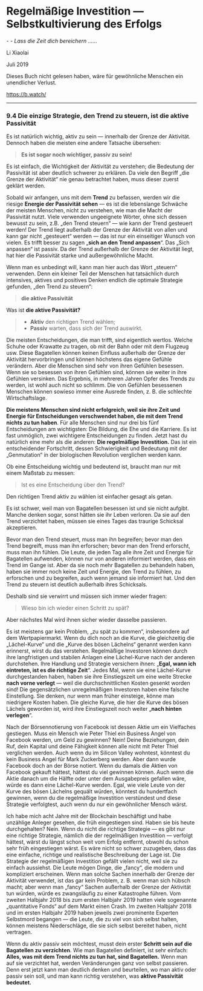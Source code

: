 # Regelmäßige Investition — Selbstkultivierung des Erfolgs

*- - Lass die Zeit dich bereichern ......*

Li Xiaolai

Juli 2019

Dieses Buch nicht gelesen haben, wäre für gewöhnliche Menschen ein unendlicher Verlust.

https://b.watch/

----

### 9.4 Die einzige Strategie, den Trend zu steuern, ist die aktive Passivität

Es ist natürlich wichtig, aktiv zu sein — innerhalb der Grenze der Aktivität. Dennoch haben die meisten eine andere Tatsache übersehen:

> **Es ist sogar noch wichtiger, passiv zu sein!**

Es ist einfach, die Wichtigkeit der Aktivität zu verstehen; die Bedeutung der Passivität ist aber deutlich schwerer zu erklären. Da viele den Begriff „die Grenze der Aktivität“ nie genau betrachtet haben, muss dieser zuerst geklärt werden.

Sobald wir anfangen, uns mit dem **Trend** zu befassen, werden wir die riesige **Energie der Passivität sehen** — es ist die lebenslange Schwäche der meisten Menschen, nicht zu verstehen, wie man die Macht der Passivität nutzt. Viele verwenden ungeeignete Wörter, ohne sich dessen bewusst zu sein, z.B. „den Trend steuern“ — wie kann der Trend gesteuert werden! Der Trend liegt außerhalb der Grenze der Aktivität von allen und kann gar nicht „gesteuert“ werden — das ist nur ein einseitiger Wunsch von vielen. Es trifft besser zu sagen „**sich an den Trend anpassen**“. Das „Sich anpassen“ ist passiv. Da der Trend außerhalb der Grenze der Aktivität liegt, hat hier die Passivität starke und außergewöhnliche Macht.

Wenn man es unbedingt will, kann man hier auch das Wort „steuern“ verwenden. Denn ein kleiner Teil der Menschen hat tatsächlich durch intensives, aktives und positives Denken endlich die optimale Strategie gefunden, „den Trend zu steuern“:

> **die aktive Passivität**

Was ist **die aktive Passivität?**

> - **Aktiv** den richtigen Trend wählen;
> - **Passiv** warten, dass sich der Trend auswirkt.

Die meisten Entscheidungen, die man trifft, sind eigentlich wertlos. Welche Schuhe oder Krawatte zu tragen, ob mit der Bahn oder mit dem Flugzeug usw. Diese Bagatellen können keinen Einfluss außerhalb der Grenze der Aktivität hervorbringen und können höchstens das eigene Gefühle verändern. Aber die Menschen sind sehr von ihren Gefühlen besessen. Wenn sie so besessen von ihren Gefühlen sind, können sie weiter in ihre Gefühlen versinken. Das Ergebnis, in mehreren Jahren Opfer des Trends zu werden, ist wohl auch nicht so schlimm. Die von Gefühlen besessenen Menschen können sowieso immer eine Ausrede finden, z. B. die schlechte Wirtschaftslage.

**Die meistens Menschen sind nicht erfolgreich, weil sie ihre Zeit und Energie für Entscheidungen verschwendet haben, die mit dem Trend nichts zu tun haben**. Für alle Menschen sind nur drei bis fünf Entscheidungen am wichtigsten: Die Bildung, die Ehe und die Karriere. Es ist fast unmöglich, zwei wichtigere Entscheidungen zu finden. Jetzt hast du natürlich eine mehr als die anderen: **Die regelmäßige Investition.** Das ist ein entscheidender Fortschritt, dessen Schwierigkeit und Bedeutung mit der „Genmutation“ in der biologischen Revolution verglichen werden kann.

Ob eine Entscheidung wichtig und bedeutend ist, braucht man nur mit einem Maßstab zu messen:

> Ist es eine Entscheidung über den Trend?

Den richtigen Trend aktiv zu wählen ist einfacher gesagt als getan.

Es ist schwer, weil man von Bagatellen besessen ist und sie nicht aufgibt. Manche denken sogar, sonst hätten sie ihr Leben verloren. Da sie auf den Trend verzichtet haben, müssen sie eines Tages das traurige Schicksal akzeptieren.

Bevor man den Trend steuert, muss man ihn begreifen; bevor man den Trend begreift, muss man ihn erforschen; bevor man den Trend erforscht, muss man ihn fühlen. Die Leute, die jeden Tag alle ihre Zeit und Energie für Bagatellen aufwenden, können nur von anderen informiert werden, dass ein Trend im Gange ist. Aber da sie noch mehr Bagatellen zu behandeln haben, haben sie immer noch keine Zeit und Energie, den Trend zu fühlen, zu erforschen und zu begreifen, auch wenn jemand sie informiert hat. Und den Trend zu steuern ist deutlich außerhalb ihres Schicksals.

Deshalb sind sie verwirrt und müssen sich immer wieder fragen:

> Wieso bin ich wieder einen Schritt zu spät?

Aber nächstes Mal wird ihnen sicher wieder dasselbe passieren.

Es ist meistens gar kein Problem, „zu spät zu kommen“, insbesondere auf dem Wertpapiermarkt. Wenn du dich noch an die Kurve, die gleichzeitig die „Lächel-Kurve“ und die „Kurve des bösen Lächelns“ genannt werden kann erinnerst, wirst du das verstehen. Regelmäßige Investoren können durch ihre langfristigen und stabilen Anlagen eine Lächel-Kurve nach der anderen durchstehen. Ihre Handlung und Strategie versichern ihnen: „**Egal, wann ich eintreten, ist es die richtige Zeit**“. Jedes Mal, wenn sie eine Lächel-Kurve durchgestanden haben, haben sie ihre Einstiegszeit um eine weite Strecke **nach vorne verlegt** — weil die durchschnittlichen Kosten gesenkt worden sind! Die gegensätzlichen unregelmäßigen Investoren haben eine falsche Einstellung. Sie denken, nur wenn man früher einsteige, könne man niedrigere Kosten haben. Die gleiche Kurve, die hier die Kurve des bösen Lächels geworden ist, wird ihre Einstiegszeit noch weiter „**nach hinten verlegen**“.

Nach der Börsennotierung von Facebook ist dessen Aktie um ein Vielfaches gestiegen. Muss ein Mensch wie Peter Thiel ein Business Angel von Facebook werden, um Geld zu gewinnen? Nein! Deine Beziehungen, dein Ruf, dein Kapital und deine Fähigkeit können alle nicht mit Peter Thiel verglichen werden. Auch wenn du im Silicon Valley wohntest, könntest du kein Business Angel für Mark Zuckerberg werden. Aber dann wurde Facebook doch an der Börse notiert. Wenn du damals die Aktien von Facebook gekauft hättest, hättest du viel gewinnen können. Auch wenn die Aktie danach um die Hälfte oder unter dem Ausgabepreis gefallen wäre, würde es dann eine Lächel-Kurve werden. Egal, wie viele Leute von der Kurve des bösen Lächelns gequält würden, könntest du hundertfach gewinnen, wenn du die regelmäßige Investition verstündest und diese Strategie verfolgtest, auch wenn du nur ein gewöhnlicher Mensch wärst.

Ich habe mich acht Jahre mit der Blockchain beschäftigt und habe unzählige Anleger gesehen, die früh eingestiegen sind. Haben sie bis heute durchgehalten? Nein. Wenn du nicht die richtige Strategie — es gibt nur eine richtige Strategie, nämlich die der regelmäßigen Investition — verfolgt hättest, wärst du längst schon weit vom Erfolg entfernt, obwohl du schon sehr früh eingestiegen wärst. Es wäre nicht so schwer zuzugeben, dass das eine einfache, richtige und realistische Beschreibung der Lage ist. Die Strategie der regelmäßigen Investition gefällt vielen nicht, weil sie zu einfach aussiehst. Die Leute mögen Dinge, die „fancy“, die modern und kompliziert erscheinen. Wenn man solche Sachen innerhalb der Grenze der Aktivität verwendet, ist das gar kein Problem, z. B. wenn man sich hübsch macht; aber wenn man „fancy“ Sachen außerhalb der Grenze der Aktivität tun würden, würde es zwangsläufig zu einer Katastrophe führen. Vom zweiten Halbjahr 2018 bis zum ersten Halbjahr 2019 hatten viele sogenannte „quantitative Fonds“ auf dem Markt einen Crash. Im zweiten Halbjahr 2018 und im ersten Halbjahr 2019 haben jeweils zwei prominente Experten Selbstmord begangen — die Leute, die zu viel von sich selbst halten, können meistens Niederschläge, die sie sich selbst bereitet haben, nicht vertragen.

Wenn du aktiv passiv sein möchtest, musst dein erster **Schritt sein auf die Bagatellen zu verzichten**. Wie man Bagatellen definiert, ist sehr einfach: **Alles, was mit dem Trend nichts zu tun hat, sind Bagatellen.** Wenn man auf sie verzichtet hat, werden Veränderungen ganz von selbst passieren. Denn erst jetzt kann man deutlich denken und beurteilen, wo man aktiv oder passiv sein soll, und man kann richtig verstehen, was **aktive Passivität bedeutet.**